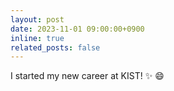 ```yaml
---
layout: post
date: 2023-11-01 09:00:00+0900
inline: true
related_posts: false
---
```


I started my new career at KIST! :sparkles: :smile:

